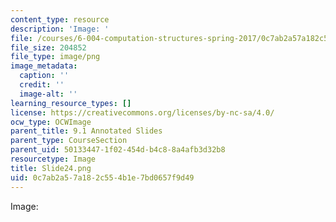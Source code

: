 ```yaml
---
content_type: resource
description: 'Image: '
file: /courses/6-004-computation-structures-spring-2017/0c7ab2a57a182c554b1e7bd0657f9d49_Slide24.png
file_size: 204852
file_type: image/png
image_metadata:
  caption: ''
  credit: ''
  image-alt: ''
learning_resource_types: []
license: https://creativecommons.org/licenses/by-nc-sa/4.0/
ocw_type: OCWImage
parent_title: 9.1 Annotated Slides
parent_type: CourseSection
parent_uid: 50133447-1f02-454d-b4c8-8a4afb3d32b8
resourcetype: Image
title: Slide24.png
uid: 0c7ab2a5-7a18-2c55-4b1e-7bd0657f9d49
---
```

Image: 